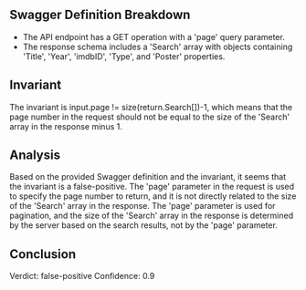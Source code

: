 ## Swagger Definition Breakdown
- The API endpoint has a GET operation with a 'page' query parameter.
- The response schema includes a 'Search' array with objects containing 'Title', 'Year', 'imdbID', 'Type', and 'Poster' properties.

## Invariant
The invariant is input.page != size(return.Search[])-1, which means that the page number in the request should not be equal to the size of the 'Search' array in the response minus 1.

## Analysis
Based on the provided Swagger definition and the invariant, it seems that the invariant is a false-positive. The 'page' parameter in the request is used to specify the page number to return, and it is not directly related to the size of the 'Search' array in the response. The 'page' parameter is used for pagination, and the size of the 'Search' array in the response is determined by the server based on the search results, not by the 'page' parameter.

## Conclusion
Verdict: false-positive
Confidence: 0.9
